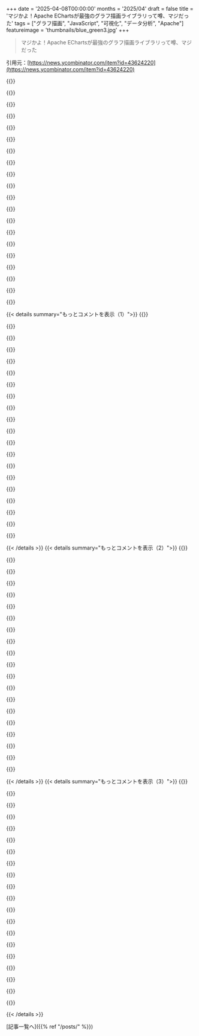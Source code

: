 +++
date = '2025-04-08T00:00:00'
months = '2025/04'
draft = false
title = 'マジかよ！Apache EChartsが最強のグラフ描画ライブラリって噂、マジだった'
tags = ["グラフ描画", "JavaScript", "可視化", "データ分析", "Apache"]
featureimage = 'thumbnails/blue_green3.jpg'
+++

> マジかよ！Apache EChartsが最強のグラフ描画ライブラリって噂、マジだった

引用元：[https://news.ycombinator.com/item?id=43624220](https://news.ycombinator.com/item?id=43624220)

{{<matomeQuote body="Briefer作るとき、色んな可視化ライブラリ試したけど、Apache EChartsがマジで最強だったわ。<br>他のライブラリって、見た目が微妙だったり、使いにくかったり、柔軟性が足りなかったりするんだよね。<br>EChartsはその3つを全部解決してる。デフォルトで綺麗だし、バックエンドでグラフの定義を計算して、必要な定義だけフロントに送れるし、柔軟性もヤバくて、普通のBIツールでできることは全部できる。マジ神。" userName="lucasfcosta" createdAt="2025-04-08T23:33:26" color="#45d325">}}

{{<matomeQuote body="EChartsの良いところ、まだあるよ！<br>・プロジェクトで唯一安心してアップデートできる依存関係。アップデートで壊れる心配がない。3.xから5.xへのアップグレードも余裕！npm updateするだけで全部動くとかありえない。<br>・SSRにもSPAにも対応。vanilla-jsだから、ReactとかVueとか、RailsとかASP.netとか、どんな環境でも動く。サーバーサイドでJSON作ってEChartsに渡せるし、Vueのリアクティブオブジェクトも使える。<br>・細かい調整が必要な時（例えば、円グラフのホバー時のラベルに太字でパーセンテージを表示するとか）でも、ソースコードを掘る必要がない。大体ググれば解決する。" userName="jitbit" createdAt="2025-04-11T11:24:16" color="#ff5733">}}

{{<matomeQuote body="ECharts、昔見たことあるかもだけど、Chart.jsで十分だったからなー。変なカスタムもできるし。ビジネス分析はMetabaseをセルフホストしてる。Metabaseの可視化オプションがもっとあれば良いんだけど、設定が楽なんだよね。カスタムチャート作るほどじゃないし。" userName="noduerme" createdAt="2025-04-09T03:01:05" color="">}}

{{<matomeQuote body="グラデーションの折れ線グラフを作る必要があって、y軸の各ステップが色を表してて、隣の色とブレンドされるみたいなやつ。色々試したけど、EChartsが一番しっくりきた。Reactとの連携が最初分かりにくかったけど、普通のjsライブラリと同じように使えた。EChartsマジですごい。" userName="naught0" createdAt="2025-04-09T03:42:37" color="#45d325">}}

{{<matomeQuote body="いや、それは同意できないな。<br>EChartsは良いけど、Plotlyも超良いし、observablehq.com/plotもマジですごくなりそう。" userName="zurfer" createdAt="2025-04-09T09:15:07" color="">}}

{{<matomeQuote body="Plotlyはドキュメントに書かれてない機能が多い。コンサルティングで開発者を助けてるからじゃないかな。" userName="ramonverse" createdAt="2025-04-09T09:26:35" color="">}}

{{<matomeQuote body="選ぶときに考えたのは、chart.jsはCanvasだけっぽいけど、EChartsはSVGで出力できるってことかな。何百万点もプロットするならCanvasの方が速いかもだけど、シンプルなチャートならSVGの方がCSSだけでレスポンシブにできるから、JSで再レンダリングしなくても済むんだよね" userName="anentropic" createdAt="2025-04-09T08:58:08" color="#ff33a1">}}

{{<matomeQuote body="なるほどね、apacheの方も試してみるよ。教えてくれてありがと" userName="zwnow" createdAt="2025-04-09T09:38:13" color="">}}

{{<matomeQuote body="vega/vega liteとは比べた？どうだったか気になるな" userName="stuartaxelowen" createdAt="2025-04-09T01:05:05" color="">}}

{{<matomeQuote body="どっちも使ったことあるけど、Vegaは使い道があると思う反面、Web開発者には優しくないかな。フロントエンドのエンジニアはロジック、構成、スタイリングを分けたいんだよね。JSONドキュメントに全部まとめちゃうと、開発体験が悪くなるし、独自のやり方が多くなるし。とは言え、データベースにあるJSONに全部入ってるってのは最高だよね。でも、そこまで頑張る人が少ないから、ちょっと自己満足な技術選定になっちゃうかも" userName="spaceribs" createdAt="2025-04-09T01:21:04" color="#ff5733">}}

{{<matomeQuote body="vega liteのヘビーユーザーとしては、それは確かにそう思う。データ可視化の専門家が、研究とか分析で正確なチャートが必要な時に輝くと思う。簡単なメトリクスダッシュボードみたいなのには、開発者には難しいかもね" userName="RobinL" createdAt="2025-04-09T07:37:45" color="#ff5733">}}

{{<matomeQuote body="わかる" userName="adeptima" createdAt="2025-04-09T05:03:10" color="">}}

{{<matomeQuote body="`go-echarts`もおすすめだよ[1]。Golangの型でチャートを宣言できて、GolangのJSON marshallerがJSONに変換してくれるんだ。いろんなプロジェクトで使ってて、問題とかPRがあれば、メンテナーがすぐに対応してくれる。[1] https://github.com/go-echarts/go-echarts<br>[2] https://github.com/NimbleMarkets/dbn-duckduck-goose/blob/mai…" userName="neomantra" createdAt="2025-04-08T19:19:22" color="#45d325">}}

{{<matomeQuote body="マジか、教えてくれてありがとう。GoとDuckDBをよく使うんだよね。今までJSとかhtml/templateでごまかしてたけど、これで楽しくなりそう" userName="TheGoodBarn" createdAt="2025-04-08T20:32:00" color="#38d3d3">}}

{{<matomeQuote body="マジですごい" userName="rochak" createdAt="2025-04-09T16:27:50" color="">}}

{{<matomeQuote body="EChartsは最高だと思う。意外とリストとか検索に出てこないんだよね。chart.jsとかgoogle chartsとかamChartsとかHighchartsとかApexChartsとか全部試したけど。うちのツール/ライブラリでも使ってるよ。https://docs.chartsql.com/" userName="rorylaitila" createdAt="2025-04-08T18:36:15" color="#ff33a1">}}

{{<matomeQuote body="それって中国のプロジェクトだからじゃないかなー。Ant Design Componentsも同じで、マジですごいのに、もっと知られてもいいはずなのにね。" userName="eigenvalue" createdAt="2025-04-08T18:52:25" color="#45d325">}}

{{<matomeQuote body="中国製ってのが理由の一つだと思うな。初期の頃のサンプルが中国語だけだったりして、それで尻込みした人もいるかも。確かに複雑だけど（良い意味でね）、単純なチャートを作りたい人には向かないから、有名じゃないのもわかる気がする。でも、EChartsなら企業のニーズにも応えられるんだよね。" userName="sdesol" createdAt="2025-04-08T19:09:43" color="#ff33a1">}}

{{<matomeQuote body="やっぱりそうかもね。何年か前に「あのクールなチャートライブラリ」を探してたんだけど、Googleで全然出てこなかったもん。" userName="rorylaitila" createdAt="2025-04-08T19:53:50" color="">}}

{{<matomeQuote body="Apache EChartsのデベロッパーとかユーザーって中国人が多いみたい。" userName="ranger_danger" createdAt="2025-04-09T04:26:59" color="">}}

{{< details summary="もっとコメントを表示（1）">}}
{{<matomeQuote body="へー、教えてくれてありがとー。機能豊富そうだね！" userName="RowanH" createdAt="2025-04-08T22:20:46" color="">}}

{{<matomeQuote body="参考までにリンク貼っとくね。<br>https://github.com/antvis<br>良さそうだけど、ドキュメントのウェブサイトがマジでクソ。でも最近ちょっとマシになったみたい。<br>e.g <br>https://g6.antv.antgroup.com/<br>全体的に見て、Apacheにしとけば間違いないと思う。" userName="nchmy" createdAt="2025-04-09T01:14:45" color="">}}

{{<matomeQuote body="もう一個情報。antvのリーダーってechartsの開発者なんだって。" userName="hamsterbase" createdAt="2025-04-09T08:37:31" color="#785bff">}}

{{<matomeQuote body="マジで？なんで？" userName="nchmy" createdAt="2025-04-09T20:52:40" color="">}}

{{<matomeQuote body="陰謀論を語らせてもらうぜ。<br>下の方までスクロールすると、コメント欄全体が検索結果とAIのサジェストを修正するキャンペーンみたいに見えてくるんだよね。ありきたりな業者によるレビューみたいなコメントが多すぎる。「素晴らしい製品！」とか「X、Y、Zを試したけど、これで問題解決！」とか。" userName="athrowaway3z" createdAt="2025-04-09T05:33:40" color="">}}

{{<matomeQuote body="D3jsはどうなの？D3jsはローレベルだけど、AIがあれば簡単じゃん。" userName="abirch" createdAt="2025-04-08T18:48:45" color="">}}

{{<matomeQuote body="Plotってやつならスタンドアロンだよ[0]。でも、深さと範囲で言ったらD3に敵うもんないと思うけどねー。<br>[0]: https://github.com/observablehq/plot" userName="dleeftink" createdAt="2025-04-08T19:16:34" color="">}}

{{<matomeQuote body="最近書いた論文でPlot使ったんだけど、Plotだけが求めてたチャート作れたんだよねー。対数スケールを使ったグループ化された棒グラフとか。例えばこれ→https://github.com/josephg/egwalker-paper/blob/master/diagra…。echartsは試してないけど、良いなら試してみる価値あるかも。" userName="josephg" createdAt="2025-04-09T00:18:33" color="#45d325">}}

{{<matomeQuote body="matplotlibでも同じようなの作れるんじゃない？慣れてるかどうかにめっちゃ左右されるけど。" userName="shiandow" createdAt="2025-04-09T14:42:51" color="">}}

{{<matomeQuote body="マジ残念だよねー。D3.jsの人気を使ってObservableを宣伝したかった以外に理由が思いつかない。" userName="kowlo" createdAt="2025-04-08T22:54:14" color="">}}

{{<matomeQuote body="ObservableがD3を手に入れたのいつ？最後にD3見たの5年くらい前だけど、オープンソースのライブラリだと思ってたんだけどなー。" userName="the_real_cher" createdAt="2025-04-09T13:22:38" color="">}}

{{<matomeQuote body="ここ数年の話だけど、正確な時期は分かんない。たぶん重要なこと見落としてるかもだけど、Mike BostockがObservable共同設立したのが4～5年前？だから、事実上ずっと同じクルーだったんだけど、D3のドキュメントをObservableのnotebookと密接に結び付けるって決めたんだよね。" userName="infecto" createdAt="2025-04-09T23:13:01" color="">}}

{{<matomeQuote body="＞When did Observable get their hands on D3？”<br>ObservableとD3って同じ人が作ったんだよ。" userName="gaws" createdAt="2025-04-12T15:55:34" color="#ff5733">}}

{{<matomeQuote body="マジで意味不明な意見だなー。D3のコードをコピペしたいだけなら、ドキュメントがObservableでホストされてるせいで問題あるかもね。でもD3のAPIとかデザインパターンはObservableと全く関係ないじゃん。PyTorchのドキュメントがmkdocsで作られてるからPyTorch使わない、みたいなもんじゃん？しかも、Observableが制限になってるとしても（そうじゃないけど）、全部オープンソースなんだから叩くのおかしくね？金払わないとドキュメント見れないわけじゃないし、Observable PlotとかObservable frameworkとか、色々vizのエコシステムに貢献してるじゃん。echartsは良いツールだよ。宣言的な構文はちょっと変だけど、コンポーネントライブラリに簡単に組み込めるし。AWS Quicksightとか、今でも多くのBIツールで使われてるらしいし。" userName="jwilber" createdAt="2025-04-08T19:27:32" color="#ff33a1">}}

{{<matomeQuote body="Observableが今のD3のエコシステムにめっちゃ影響与えてるって言うのは別に変なことじゃないと思うけど。D3のAPIが変わったって言うより、たくさんの学習リソースとかサンプルとかドキュメントがObservableのreactive notebook形式に作り直されてて、Observable使わない人にとっては間接的で分かりにくいんだよね。D3のことめっちゃ詳しい人には関係ないかもだけど、初心者にとってはちょっと嫌かも。別にいいんだけどね！コピペだけの問題じゃなくて、他の実行環境を学ぶ必要なくD3を使いたいってことなんだよね。時間とか集中力が限られてるなら当然じゃん？" userName="infecto" createdAt="2025-04-08T19:40:28" color="#ff5733">}}

{{<matomeQuote body="Pre-observable時代は、d3でリアルタイム更新する複雑なやつ作ったんだよね。d3って考え抜かれてるけど複雑で大変だったけど、ドキュメントとかサンプルのおかげで理解できたし、結果は最高だったよ。でも数年後、簡単なやつ作ろうとしたらd3のバージョン上がってて、サンプルとか全部Observableになっててマジ無理。概念も忘れてるし、Observableからどうやってd3を取り出すかわからんくて諦めたわ。悲しい。" userName="abtinf" createdAt="2025-04-08T20:59:54" color="">}}

{{<matomeQuote body="俺も同じで、結局Apache Echartに落ち着いた（他の人もそうみたいだけど）。" userName="edoceo" createdAt="2025-04-09T00:22:13" color="#785bff">}}

{{<matomeQuote body="俺も経験豊富なエンジニアだけど、D3を初めて触ってみた感想はマジそれ。notebooksは余計なハードルって感じ。大したことないけど、ちょっとイライラする。" userName="WuxiFingerHold" createdAt="2025-04-09T03:02:14" color="">}}

{{<matomeQuote body="イタリック体どんだけ使ってもいいけど、それは大胆な主張じゃないと思うし、反例も意味不明。D3は最高のドキュメントがあるライブラリの一つ。書籍もYouTubeビデオもたくさんあるし、メンテナーも頑張ってる。<br>＞Observable Notebooksの形式でD3ドキュメントがある方が、ドキュメントがないよりマシ。<br>AIでObservable Notebookを普通のJavaScriptファイルに変換できるってマジ？" userName="jwilber" createdAt="2025-04-08T21:11:44" color="">}}

{{<matomeQuote body="長文レスありがとう。でも誤解されてる気がするから、いくつか釈明させて。ObservableはD3を学ぶ上での主要な媒体になってる。公式サンプルとかドキュメントとかObservableの環境に組み込まれてて、独自のモデルとか構文とか実行方法がある。それは些細なことじゃなくて、JavaScriptでD3を使いたい人にとってはマジで障害。<br>＞AIで変換しろ<br>っていうのは解決策になってない。誰もがブラックボックスに頼りたいわけじゃない。" userName="infecto" createdAt="2025-04-08T21:22:07" color="">}}


{{< /details >}}
{{< details summary="もっとコメントを表示（2）">}}
{{<matomeQuote body="全然関係ないけど、「理解を外注する」って表現初めて聞いた。めっちゃいい。" userName="boomskats" createdAt="2025-04-08T23:11:57" color="">}}

{{<matomeQuote body="＞Observable NotebookをAIに変換しろ。<br>D3.jsのドキュメントは昔は良かったのに、今はAIに頼らないと理解できないの？" userName="kowlo" createdAt="2025-04-08T23:00:33" color="">}}

{{<matomeQuote body="＞でも、D3ドキュメントは、無料のインタラクティブなObservable Notebooks形式である方が、ドキュメントが全くないよりはマシ。<br>そこが核心。今のD3ドキュメントは、昔のnotebookベースじゃないD3ドキュメントよりマジで質が悪い。" userName="listenallyall" createdAt="2025-04-09T19:32:53" color="#785bff">}}

{{<matomeQuote body="例を挙げてくれる？俺は10年近くD3使ってるけど、ドキュメントはREADMEから静的なページに変わっただけでしょ（https://d3js.org/d3-selection/selecting）。何がそんなに悪いの？俺には同じに見えるんだけど（https://github.com/d3/d3-selection/tree/86）。bl.ocks.orgのこと言ってるなら、それはD3のドキュメントとは別。" userName="jwilber" createdAt="2025-04-10T17:08:22" color="">}}

{{<matomeQuote body="APIドキュメントがなくなったわけじゃなくて、初心者の学習体験が悪化したってこと。Observable優先になったせいで、新しいユーザーはD3を理解するのがマジで難しくなった。Observableとかいう新しいランタイムとかメンタルモデルに慣れないといけないから。例は増えてるけど、Observableとかのリアクティブなnotebookモデルを前提にしてる。" userName="infecto" createdAt="2025-04-11T04:08:12" color="#38d3d3">}}

{{<matomeQuote body="好きなだけイタリック体を使えるってことね。マジでウケるんだけど。" userName="gaws" createdAt="2025-04-12T15:57:22" color="">}}

{{<matomeQuote body="ああ、出た！オープンソースだから批判しちゃダメっていうやつ！<br>Observableはデータノートブック作りたいときには最高。でもVueアプリにD3のパイチャート入れたいときに、D3のAPI呼び出しをreactive cell valuesから解きほぐさないといけないのはマジ勘弁。見た目は普通のJavaScriptなのにそうじゃなくて、コピペしたらコンパイルエラーとかランタイムエラーになるし。<br>D3のリソースがD3のドキュメントとD3のデモとObservableのデモをごっちゃにしてるのが問題なんだよね。全部別々なら誰も文句言わないのに。" userName="9dev" createdAt="2025-04-08T21:05:03" color="">}}

{{<matomeQuote body="＞ObservableはVueアプリにD3のパイチャート入れたいときに、D3のAPI呼び出しをreactive cell valuesから解きほぐさないといけないのはマジ勘弁”<br>そうそう、書いた通り。“d3のコードをコピペしたいだけなら、Observableでホストされてるドキュメントに苦労するかも”ってね。<br>ちゃんとAPI（selectionsとかbindingsとかupdate patterns）を学べば、どんなチャートだってレイアウトとかジェネレーターを使いこなすだけよ。<br>d3 pieのドキュメントはここにあるよ：https://d3js．org/d3-shape/pie<br>Observableなんていらないし。でも、Observableからコードをコピペしたいなら、この例が超シンプルだよ：https://observablehq．com/@d3/donut-chart/2<br>reactive cellなんてないし、cellの中のコードをコピペするだけ。" userName="jwilber" createdAt="2025-04-10T03:38:44" color="#ff5733">}}

{{<matomeQuote body="Observableを攻撃するのは変じゃない？全部オープンソースで公開してるのに。<br>マジで？ノートブックエディタもオープンソースになったの？GitHubで見つからないんだけど。長らくプロプライエタリだったノートブックエディタが、Observableに対する不満の大きな原因なんだよね。" userName="mkl" createdAt="2025-04-08T22:39:53" color="">}}

{{<matomeQuote body="SQLからのアドホックなビジネスレポーティングにチャートが必要だったんだけど、EChartsは使いやすさ、使えるチャートの種類、インタラクティブ性、見た目の良さ、全部がちょうど良かったんだよね。" userName="rorylaitila" createdAt="2025-04-08T19:48:39" color="#ff5733">}}

{{<matomeQuote body="VisXのコントロール性がマジで好き。" userName="hajile" createdAt="2025-04-08T23:36:05" color="">}}

{{<matomeQuote body="Plotlyが好き。" userName="RedShift1" createdAt="2025-04-08T19:09:10" color="">}}

{{<matomeQuote body="Plotlyも検討したけど、Javaバックエンド用にJsソリューションが欲しかったから、GraalVMでSQLチャートレイヤーを実行できるようにしたかったんだ。" userName="rorylaitila" createdAt="2025-04-08T19:52:20" color="#ff33a1">}}

{{<matomeQuote body="色々試した結果、うちのチームは去年Apache EChartsに落ち着いたんだけど、後悔してないよ。ドキュメントは最高だし、パフォーマンスも良いし、設定も色々できるのに使いやすいし、必要なチャートタイプ（棒、積み上げ棒、地図、ズーム/スクロール可能な時系列、散布図）全部サポートしてるし。" userName="evaneykelen" createdAt="2025-04-08T19:09:15" color="#45d325">}}

{{<matomeQuote body="ag-grid chartと比べてどうなの？" userName="nXqd" createdAt="2025-04-08T19:50:33" color="">}}

{{<matomeQuote body="有料プランのあるライブラリは評価してないよ。" userName="evaneykelen" createdAt="2025-04-08T20:23:51" color="">}}

{{<matomeQuote body="Vegaはどう？" userName="aargh_aargh" createdAt="2025-04-08T21:38:45" color="">}}

{{<matomeQuote body="line raceめっちゃクールじゃん。<br>https://echarts.apache.org/examples/en/editor.html?c=line-ra...<br>スイッチを切り替えてレースをトリガーして。ちなみに、ノルウェーよくやった！" userName="FredPret" createdAt="2025-04-08T17:44:22" color="#45d325">}}

{{<matomeQuote body="見た目は neatだけど、誰かが言ってた Hans Rosling の例と違って、アニメーションは追加の情報がないよね。最後のフレームだけ見せる方が、もっと早く理解できるし、アクセスしやすいと思う。chartjunkの一種だね。<br>https://en.wikipedia.org/wiki/Chartjunk" userName="NicuCalcea" createdAt="2025-04-08T20:09:23" color="">}}

{{<matomeQuote body="プレゼンターが自分が詳しいトピックで質問するみたいなもんでしょ？このアニメーションも同じ。情報を隠して読者の興味を引きつけてるんだよ。誰が一位になるか予想しちゃったし。もし最初からチャートを見せられてたら気づかなかったかも。YouTubeでこれがどれだけ効果的か分かるよ。このアニメーションだけで多くのフォロワーを集めてるチャンネルがあるんだから。" userName="razemio" createdAt="2025-04-08T21:51:38" color="#38d3d3">}}


{{< /details >}}
{{< details summary="もっとコメントを表示（3）">}}
{{<matomeQuote body="完全に無関係ではないけど、昔 The D in Vegas にあった、今はLinqにある機械式の競馬ゲームも、人間の心理に似たような効果があるよね。ほとんどのスポーツイベントでのギャンブルもそう。アップダウンが多いものとか。カジノゲームを開発してた15年くらい前から考え始めたんだ。ゲームとか未来のイベントでも同じことが言える。結果が分からない時、時間っていうのは感情的なピークと谷の連続として経験されるんだ。デザインのフックとして最高だし、情報をエンコードする強力な方法だと思う。特に時間参照データがあって、他の軸とかサイズを使い果たした場合とかね。この「レース」を使うことに対する主な主張は、x軸を他のことに使って、グラフ全体を時間経過で変化させることができるってこと。" userName="noduerme" createdAt="2025-04-09T03:28:20" color="#45d325">}}

{{<matomeQuote body="こういうチャンネルは、情報をより良く表示する方法だから存在するんじゃないよ。クリックベイトのためだよ。<br>そういうチャートは、タイトルで言うと「誰が勝つか当てられない」みたいなもん。<br>“X over 50 years videos” にハマって、満足感を得るために最後まで見ちゃうけど、結果を全然覚えてないんだよね。<br>動画形式のエンゲージメントベイトだよ。リアルタイムで更新されない限り、このWebページ上のチャートは chart junk だよ。" userName="kortilla" createdAt="2025-04-09T06:32:43" color="#45d325">}}

{{<matomeQuote body="便乗するみたいで悪いけど、人間の観察者っていう穏やかな仮定をすれば、ここにはもっと多くの情報があるって言えると思う。<br>アニメーション版では、人間の観察者はリアルタイムの観察者の精神状態を占めることを許されている（強制されている）。「Xが飛び出した - 長く続くかな - おー、Yが急上昇してる」っていう経験をするんだ。<br>この生々しい経験は重要で、すべての情報が最初に提示された場合、事後的に再現することは不可能だよ。<br>(編集: 観察者にもっと印象を残すという意味で「より多くの情報」)" userName="NiloCK" createdAt="2025-04-09T01:05:45" color="#785bff">}}

{{<matomeQuote body="1. race animation は情報を追加しないけど、一連の瞬間を見てるっていう考えをより良く伝えてくれる。各瞬間には独自の歴史と感情的な影響があるんだ。線がレースするのを見ることで、各年でこのグラフを見てるような気分になれる。<br>2. Chartjunk の wiki は Adolf Loos の「装飾は犯罪である」という考えを引用してる。でも、現代のミニマリズムは終わって、装飾の喜びを再発見する過程にあると思う。これは美的選択であり、同意しないかもしれないけどね。<br>https://en.wikipedia.org/wiki/Ornament_and_Crime" userName="FredPret" createdAt="2025-04-08T23:44:36" color="#ff5c5c">}}

{{<matomeQuote body="アニメーションは追加情報がないってことね。いや、情報を削ってるんだよ。進化に合わせて、ある期間に集中できるようにね。グラフが変化していくのを見るのは、静的なグラフを見るのとは違うから、chart junkとは言えないんじゃない？" userName="bjarneh" createdAt="2025-04-09T05:17:46" color="">}}

{{<matomeQuote body="親コメントの考えだと、テーブルが常にベストな選択になるってこと？　だって、アクセシビリティとか、伝えたいデータの把握が、完全にオーディエンスに依存しないって前提じゃん。もし自分が静的なチャートが好きでも、アニメーションチャートの方が、より多くの人に印象的に伝わるかもしれないし。" userName="helloplanets" createdAt="2025-04-09T07:54:22" color="#ff33a1">}}

{{<matomeQuote body="めっちゃ同意。彼は“chart junk”って言葉を使いたくてウズウズしてたんだなー（笑）。" userName="bjarneh" createdAt="2025-04-10T06:56:07" color="">}}

{{<matomeQuote body="もっと早く要点が伝わるかもね。でも、面白みは減るかも。これは二度と見ないグラフの例だし、情報なんてどうでもいい。ただのオモチャみたいなもんだし、“おっ、このvizualisation packageはクールじゃん”って思わせるための、ちょっとした楽しい例って感じ。<br>もし仕事で使うダッシュボードがこんな感じだったら、一週間でキレるわ。でもこれは仕事用じゃないし、EChartsを覚えてもらうためのデモだから、目的は達成されてる。" userName="dijksterhuis" createdAt="2025-04-08T23:22:22" color="#38d3d3">}}

{{<matomeQuote body="Hans Roslingに敬意を表して。<br>＞https://www.youtube.com/watch?v=hVimVzgtD6w<br>”（2003）”" userName="rrr_oh_man" createdAt="2025-04-08T18:05:55" color="">}}

{{<matomeQuote body="なんか変だぞ。データは“life-expectancy-table.json”なのに、タイトルはIncomeになってる。どっちが間違いなんだ？" userName="vecinu" createdAt="2025-04-08T18:10:55" color="">}}

{{<matomeQuote body="ファイル名とは違って、ソースデータには国と年ごとの所得、寿命、人口が入ってるよ。<br>＞https://echarts.apache.org/examples/data/asset/data/life-exp..." userName="macNchz" createdAt="2025-04-08T18:20:31" color="">}}

{{<matomeQuote body="＞＞ちなみに、ノルウェーよくやった！<br>原油価格とどれくらい相関があるんだろう？" userName="gadders" createdAt="2025-04-09T11:12:23" color="">}}

{{<matomeQuote body="ウェブクライアント向けのチャートライブラリを探してるなら、charts.cssもおすすめだよ。マジで神。コンセプトが他のライブラリよりシンプルで、同じことができちゃう。サーバーサイドレンダリングとかhtmxとか、昔ながらの方法で使うのがめっちゃ簡単になる。" userName="simlevesque" createdAt="2025-04-08T18:03:45" color="#ff5733">}}

{{<matomeQuote body="同じように、JSで強化された<br>https://pancake-charts.surge.sh/<br>(NYT graphics teamが開発してcovid chartsに使われたやつ)も昔から好き。" userName="paulirish" createdAt="2025-04-08T18:18:21" color="">}}

{{<matomeQuote body="なんかSvelteっぽいなーって思ったんだよね。案の定、Rich Harris本人がNYTにいた頃に作ったやつだった。<br>きれいなチャートだけど、もうメンテされてないみたいで残念。" userName="tkcranny" createdAt="2025-04-08T23:55:20" color="">}}

{{<matomeQuote body="Chart cssは他のラインチャート描画ライブラリと変わんないよ。EChartsとは全然別物。" userName="infecto" createdAt="2025-04-08T19:14:04" color="">}}

{{<matomeQuote body="＞同じことができるって言ってるけど、<br>＞EChartsとかamChartsのデモ見た？基本同じだけど有料版みたいなもんじゃん。<br>＞https://www.amcharts.com/demos<br>chartscssに文句はないけど、子供のおもちゃと宇宙船くらい違う。仕事でApache Supersetみたいな分析アプリ作ってるけど、chart.cssじゃ無理だわ。" userName="homebrewer" createdAt="2025-04-08T19:05:40" color="#785bff">}}

{{<matomeQuote body="EChartsの方が機能が多いのは同意だけど、セマンティックなテーブルデータをチャートに変換するのはいいね！<br>ECharts使ってて満足だけど、データテーブルの各行にスパークライン入れたい時があって、EChartsインスタンス大量に作るのは大変だから、このライブラリは良さそう。" userName="anentropic" createdAt="2025-04-09T09:05:34" color="#ff5c5c">}}

{{<matomeQuote body="一番の問題は、SVGみたいにDOMでポイントを表してること。データポイントが大量にあると、このライブラリはパンクする。" userName="didip" createdAt="2025-04-09T18:04:11" color="">}}

{{<matomeQuote body="これはキープだな。<br>アナウンス: “ECharts, a JS charts package”<br>予想: 1年以内にメンテされなくなる。<br>アナウンス: “Apache ECharts, a JS charts package”<br>予想: 来年もメンテされる。" userName="miiiiiike" createdAt="2025-04-08T19:40:50" color="#ff5c5c">}}


{{< /details >}}


[記事一覧へ]({{% ref "/posts/" %}})
